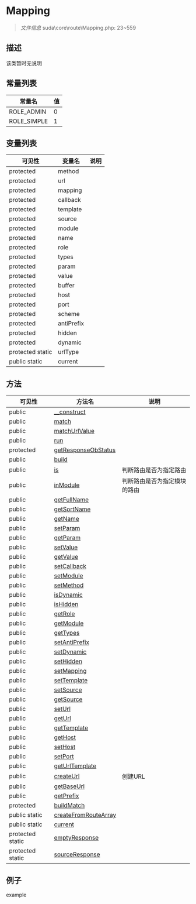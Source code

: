 #  Mapping 

> *文件信息* suda\core\route\Mapping.php: 23~559





## 描述



该类暂时无说明
## 常量列表
| 常量名  |  值|
|--------|----|
|ROLE_ADMIN | 0 | 
|ROLE_SIMPLE | 1 | 


## 变量列表
| 可见性 |  变量名   | 说明 |
|--------|----|------|
| protected    | method | | 
| protected    | url | | 
| protected    | mapping | | 
| protected    | callback | | 
| protected    | template | | 
| protected    | source | | 
| protected    | module | | 
| protected    | name | | 
| protected    | role | | 
| protected    | types | | 
| protected    | param | | 
| protected    | value | | 
| protected    | buffer | | 
| protected    | host | | 
| protected    | port | | 
| protected    | scheme | | 
| protected    | antiPrefix | | 
| protected    | hidden | | 
| protected    | dynamic | | 
| protected  static  | urlType | | 
| public  static  | current | | 

## 方法

| 可见性 | 方法名 | 说明 |
|--------|-------|------|
|  public  |[__construct](Mapping/__construct.md) |  |
|  public  |[match](Mapping/match.md) |  |
|  public  |[matchUrlValue](Mapping/matchUrlValue.md) |  |
|  public  |[run](Mapping/run.md) |  |
|  protected  |[getResponseObStatus](Mapping/getResponseObStatus.md) |  |
|  public  |[build](Mapping/build.md) |  |
|  public  |[is](Mapping/is.md) | 判断路由是否为指定路由 |
|  public  |[inModule](Mapping/inModule.md) | 判断路由是否为指定模块的路由 |
|  public  |[getFullName](Mapping/getFullName.md) |  |
|  public  |[getSortName](Mapping/getSortName.md) |  |
|  public  |[getName](Mapping/getName.md) |  |
|  public  |[setParam](Mapping/setParam.md) |  |
|  public  |[getParam](Mapping/getParam.md) |  |
|  public  |[setValue](Mapping/setValue.md) |  |
|  public  |[getValue](Mapping/getValue.md) |  |
|  public  |[setCallback](Mapping/setCallback.md) |  |
|  public  |[setModule](Mapping/setModule.md) |  |
|  public  |[setMethod](Mapping/setMethod.md) |  |
|  public  |[isDynamic](Mapping/isDynamic.md) |  |
|  public  |[isHidden](Mapping/isHidden.md) |  |
|  public  |[getRole](Mapping/getRole.md) |  |
|  public  |[getModule](Mapping/getModule.md) |  |
|  public  |[getTypes](Mapping/getTypes.md) |  |
|  public  |[setAntiPrefix](Mapping/setAntiPrefix.md) |  |
|  public  |[setDynamic](Mapping/setDynamic.md) |  |
|  public  |[setHidden](Mapping/setHidden.md) |  |
|  public  |[setMapping](Mapping/setMapping.md) |  |
|  public  |[setTemplate](Mapping/setTemplate.md) |  |
|  public  |[setSource](Mapping/setSource.md) |  |
|  public  |[getSource](Mapping/getSource.md) |  |
|  public  |[setUrl](Mapping/setUrl.md) |  |
|  public  |[getUrl](Mapping/getUrl.md) |  |
|  public  |[getTemplate](Mapping/getTemplate.md) |  |
|  public  |[getHost](Mapping/getHost.md) |  |
|  public  |[setHost](Mapping/setHost.md) |  |
|  public  |[setPort](Mapping/setPort.md) |  |
|  public  |[getUrlTemplate](Mapping/getUrlTemplate.md) |  |
|  public  |[createUrl](Mapping/createUrl.md) | 创建URL |
|  public  |[getBaseUrl](Mapping/getBaseUrl.md) |  |
|  public  |[getPrefix](Mapping/getPrefix.md) |  |
|  protected  |[buildMatch](Mapping/buildMatch.md) |  |
|  public  static|[createFromRouteArray](Mapping/createFromRouteArray.md) |  |
|  public  static|[current](Mapping/current.md) |  |
|  protected  static|[emptyResponse](Mapping/emptyResponse.md) |  |
|  protected  static|[sourceResponse](Mapping/sourceResponse.md) |  |
 

## 例子

example